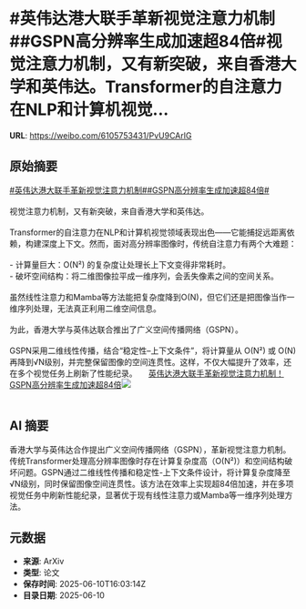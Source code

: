 # #英伟达港大联手革新视觉注意力机制##GSPN高分辨率生成加速超84倍#视觉注意力机制，又有新突破，来自香港大学和英伟达。Transformer的自注意力在NLP和计算机视觉...

**URL**: https://weibo.com/6105753431/PvU9CArlG

## 原始摘要

<a href="https://m.weibo.cn/search?containerid=231522type%3D1%26t%3D10%26q%3D%23%E8%8B%B1%E4%BC%9F%E8%BE%BE%E6%B8%AF%E5%A4%A7%E8%81%94%E6%89%8B%E9%9D%A9%E6%96%B0%E8%A7%86%E8%A7%89%E6%B3%A8%E6%84%8F%E5%8A%9B%E6%9C%BA%E5%88%B6%23&amp;extparam=%23%E8%8B%B1%E4%BC%9F%E8%BE%BE%E6%B8%AF%E5%A4%A7%E8%81%94%E6%89%8B%E9%9D%A9%E6%96%B0%E8%A7%86%E8%A7%89%E6%B3%A8%E6%84%8F%E5%8A%9B%E6%9C%BA%E5%88%B6%23" data-hide=""><span class="surl-text">#英伟达港大联手革新视觉注意力机制#</span></a><a href="https://m.weibo.cn/search?containerid=231522type%3D1%26t%3D10%26q%3D%23GSPN%E9%AB%98%E5%88%86%E8%BE%A8%E7%8E%87%E7%94%9F%E6%88%90%E5%8A%A0%E9%80%9F%E8%B6%8584%E5%80%8D%23&amp;extparam=%23GSPN%E9%AB%98%E5%88%86%E8%BE%A8%E7%8E%87%E7%94%9F%E6%88%90%E5%8A%A0%E9%80%9F%E8%B6%8584%E5%80%8D%23" data-hide=""><span class="surl-text">#GSPN高分辨率生成加速超84倍#</span></a><br><br>视觉注意力机制，又有新突破，来自香港大学和英伟达。<br><br>Transformer的自注意力在NLP和计算机视觉领域表现出色——它能捕捉远距离依赖，构建深度上下文。然而，面对高分辨率图像时，传统自注意力有两个大难题：<br><br>- 计算量巨大：O(N²) 的复杂度让处理长上下文变得非常耗时。<br>- 破坏空间结构：将二维图像拉平成一维序列，会丢失像素之间的空间关系。<br><br>虽然线性注意力和Mamba等方法能把复杂度降到O(N)，但它们还是把图像当作一维序列处理，无法真正利用二维空间信息。<br><br>为此，香港大学与英伟达联合推出了广义空间传播网络（GSPN）。<br><br>GSPN采用二维线性传播，结合“稳定性–上下文条件”，将计算量从 O(N²) 或 O(N) 再降到√N级别，并完整保留图像的空间连贯性。这样，不仅大幅提升了效率，还在多个视觉任务上刷新了性能纪录。 <a href="https://weibo.com/ttarticle/p/show?id=2309405176040292221075" data-hide=""><span class="url-icon"><img style="width: 1rem;height: 1rem" src="https://h5.sinaimg.cn/upload/2015/09/25/3/timeline_card_small_article_default.png" referrerpolicy="no-referrer"></span><span class="surl-text">英伟达港大联手革新视觉注意力机制！GSPN高分辨率生成加速超84倍</span></a><img style="" src="https://tvax4.sinaimg.cn/large/006Fd7o3gy1i2a9njk3tpj30lj0c4wft.jpg" referrerpolicy="no-referrer"><br><br>

## AI 摘要

香港大学与英伟达合作提出广义空间传播网络（GSPN），革新视觉注意力机制。传统Transformer处理高分辨率图像时存在计算复杂度高（O(N²)）和空间结构破坏问题。GSPN通过二维线性传播和稳定性-上下文条件设计，将计算复杂度降至√N级别，同时保留图像空间连贯性。该方法在效率上实现超84倍加速，并在多项视觉任务中刷新性能纪录，显著优于现有线性注意力或Mamba等一维序列处理方法。

## 元数据

- **来源**: ArXiv
- **类型**: 论文
- **保存时间**: 2025-06-10T16:03:14Z
- **目录日期**: 2025-06-10

